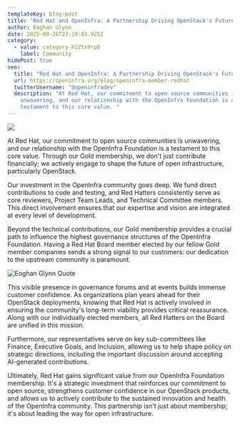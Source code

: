 ```yaml
---
templateKey: blog-post
title: "Red Hat and OpenInfra: A Partnership Driving OpenStack's Future"
author: Eoghan Glynn
date: 2025-09-26T22:19:03.925Z
category:
  - value: category-h2Ztx9rpD
    label: Community
hidePost: true
seo:
  title: "Red Hat and OpenInfra: A Partnership Driving OpenStack's Future"
  url: https://openinfra.org/blog/openinfra-member-redhat
  twitterUsername: "@openinfradev"
  description: "At Red Hat, our commitment to open source communities is
    unwavering, and our relationship with the OpenInfra Foundation is a
    testament to this core value. "
---
```

![](/img/1200x675-gold-red-hat.png)

At Red Hat, our commitment to open source communities is unwavering, and our relationship with the OpenInfra Foundation is a testament to this core value. Through our Gold membership, we don't just contribute financially; we actively engage to shape the future of open infrastructure, particularly OpenStack. 

Our investment in the OpenInfra community goes deep. We fund direct contributions to code and testing, and Red Hatters consistently serve as core reviewers, Project Team Leads, and Technical Committee members. This direct involvement ensures that our expertise and vision are integrated at every level of development. 

Beyond the technical contributions, our Gold membership provides a crucial path to influence the highest governance structures of the OpenInfra Foundation. Having a Red Hat Board member elected by our fellow Gold member companies sends a strong signal to our customers: our dedication to the upstream community is paramount. 

![Eoghan Glynn Quote](/img/redhat-quote-smaller.jpg "Eoghan Glynn Quote")

This visible presence in governance forums and at events builds immense customer confidence. As organizations plan years ahead for their OpenStack deployments, knowing that Red Hat is actively involved in ensuring the community's long-term viability provides critical reassurance. Along with our individually elected members, all Red Hatters on the Board are unified in this mission. 

Furthermore, our representatives serve on key sub-committees like Finance, Executive Goals, and Inclusion, allowing us to help shape policy on strategic directions, including the important discussion around accepting AI-generated contributions. 

Ultimately, Red Hat gains significant value from our OpenInfra Foundation membership. It's a strategic investment that reinforces our commitment to open source, strengthens customer confidence in our OpenStack products, and allows us to actively contribute to the sustained innovation and health of the OpenInfra community. This partnership isn't just about membership; it's about leading the way for open infrastructure.